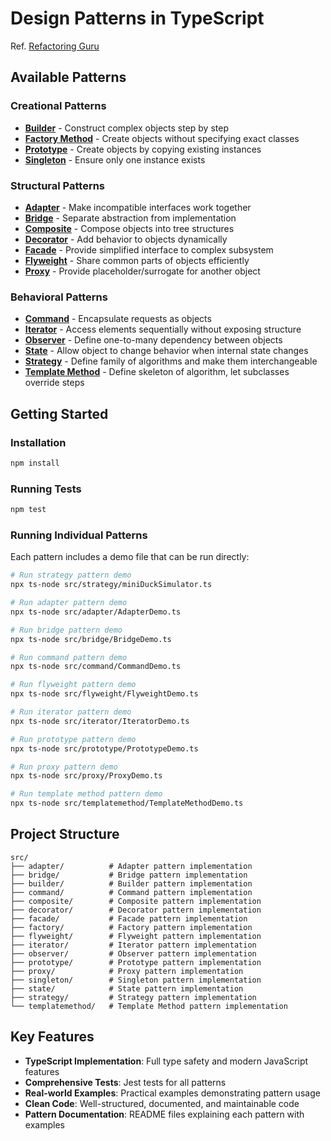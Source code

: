 # Design Patterns in TypeScript

Ref. [Refactoring Guru](https://refactoring.guru/design-patterns/catalog)

## Available Patterns

### Creational Patterns
- **[Builder](./src/builder/)** - Construct complex objects step by step
- **[Factory Method](./src/factory/)** - Create objects without specifying exact classes
- **[Prototype](./src/prototype/)** - Create objects by copying existing instances
- **[Singleton](./src/singleton/)** - Ensure only one instance exists

### Structural Patterns
- **[Adapter](./src/adapter/)** - Make incompatible interfaces work together
- **[Bridge](./src/bridge/)** - Separate abstraction from implementation
- **[Composite](./src/composite/)** - Compose objects into tree structures
- **[Decorator](./src/decorator/)** - Add behavior to objects dynamically
- **[Facade](./src/facade/)** - Provide simplified interface to complex subsystem
- **[Flyweight](./src/flyweight/)** - Share common parts of objects efficiently
- **[Proxy](./src/proxy/)** - Provide placeholder/surrogate for another object

### Behavioral Patterns
- **[Command](./src/command/)** - Encapsulate requests as objects
- **[Iterator](./src/iterator/)** - Access elements sequentially without exposing structure
- **[Observer](./src/observer/)** - Define one-to-many dependency between objects
- **[State](./src/state/)** - Allow object to change behavior when internal state changes
- **[Strategy](./src/strategy/)** - Define family of algorithms and make them interchangeable
- **[Template Method](./src/templatemethod/)** - Define skeleton of algorithm, let subclasses override steps

## Getting Started

### Installation
```bash
npm install
```

### Running Tests
```bash
npm test
```

### Running Individual Patterns
Each pattern includes a demo file that can be run directly:

```bash
# Run strategy pattern demo
npx ts-node src/strategy/miniDuckSimulator.ts

# Run adapter pattern demo
npx ts-node src/adapter/AdapterDemo.ts

# Run bridge pattern demo
npx ts-node src/bridge/BridgeDemo.ts

# Run command pattern demo
npx ts-node src/command/CommandDemo.ts

# Run flyweight pattern demo
npx ts-node src/flyweight/FlyweightDemo.ts

# Run iterator pattern demo
npx ts-node src/iterator/IteratorDemo.ts

# Run prototype pattern demo
npx ts-node src/prototype/PrototypeDemo.ts

# Run proxy pattern demo
npx ts-node src/proxy/ProxyDemo.ts

# Run template method pattern demo
npx ts-node src/templatemethod/TemplateMethodDemo.ts
```

## Project Structure
```
src/
├── adapter/          # Adapter pattern implementation
├── bridge/           # Bridge pattern implementation
├── builder/          # Builder pattern implementation
├── command/          # Command pattern implementation
├── composite/        # Composite pattern implementation
├── decorator/        # Decorator pattern implementation
├── facade/           # Facade pattern implementation
├── factory/          # Factory pattern implementation
├── flyweight/        # Flyweight pattern implementation
├── iterator/         # Iterator pattern implementation
├── observer/         # Observer pattern implementation
├── prototype/        # Prototype pattern implementation
├── proxy/            # Proxy pattern implementation
├── singleton/        # Singleton pattern implementation
├── state/            # State pattern implementation
├── strategy/         # Strategy pattern implementation
└── templatemethod/   # Template Method pattern implementation
```

## Key Features
- **TypeScript Implementation**: Full type safety and modern JavaScript features
- **Comprehensive Tests**: Jest tests for all patterns
- **Real-world Examples**: Practical examples demonstrating pattern usage
- **Clean Code**: Well-structured, documented, and maintainable code
- **Pattern Documentation**: README files explaining each pattern with examples
